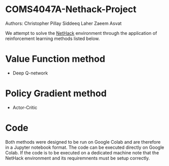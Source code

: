 # COMS4047A-Nethack-Project

Authors: 
Christopher Pillay
Siddeeq Laher
Zaeem Asvat

We attempt to solve the [NetHack] environment through the application of reinforcement learning methods listed below.

# Value Function method
- Deep Q-network

# Policy Gradient method
- Actor-Critic

# Code
Both methods were designed to be run on Google Colab and are therefore in a Jupyter notebook format. The code can be executed directly on Google Colab. If the code is to be executed on a dedicated machine note that the NetHack environment and its requiremnents must be setup correctly.


 


[NetHack]: <https://github.com/NetHack/NetHack>
